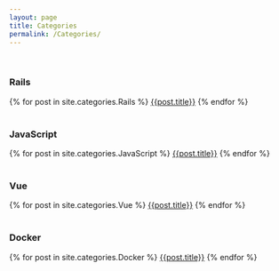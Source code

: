 ```yaml
---
layout: page
title: Categories
permalink: /Categories/
---
```

<br>
<h3>Rails</h3>
{% for post in site.categories.Rails %}
<a href="{{post.url}}">{{post.title}}</a>
{% endfor %}
<br>

<br>
<h3>JavaScript</h3>
{% for post in site.categories.JavaScript %}
<a href="{{post.url}}">{{post.title}}</a>
{% endfor %}
<br>

<br>
<h3>Vue</h3>
{% for post in site.categories.Vue %}
<a href="{{post.url}}">{{post.title}}</a>
{% endfor %}
<br>

<br>
<h3>Docker</h3>
{% for post in site.categories.Docker %}
<a href="{{post.url}}">{{post.title}}</a>
{% endfor %}
<br>

<!-- <h2>Dev</h2>
{% for post in site.categories.dev %}
<a href="{{post.url}}">{{post.title}}</a>
{% endfor %} -->

<!-- <h2>Blog</h2>
{% for post in site.categories.blog %}
<a href="{{post.url}}">{{post.title}}</a>
{% endfor %} -->

















